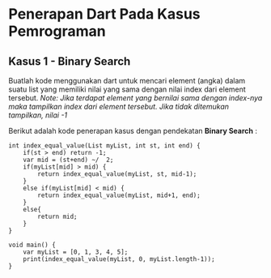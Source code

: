 # Penerapan Dart Pada Kasus Pemrograman
## Kasus 1 - Binary Search
Buatlah kode menggunakan dart untuk mencari element (angka) dalam suatu list yang memiliki nilai yang sama dengan nilai index dari element tersebut. _Note: Jika terdapat element yang bernilai sama dengan index-nya maka tampilkan index dari element tersebut. Jika tidak ditemukan tampilkan, nilai -1_

Berikut adalah kode penerapan kasus dengan pendekatan **Binary Search** :

    int index_equal_value(List myList, int st, int end) {
        if(st > end) return -1;
        var mid = (st+end) ~/  2;
        if(myList[mid] > mid) {
            return index_equal_value(myList, st, mid-1);       
        }
        else if(myList[mid] < mid) {
            return index_equal_value(myList, mid+1, end);
        } 
        else{
            return mid;
        }
    }

    void main() {
        var myList = [0, 1, 3, 4, 5];
        print(index_equal_value(myList, 0, myList.length-1));
    }